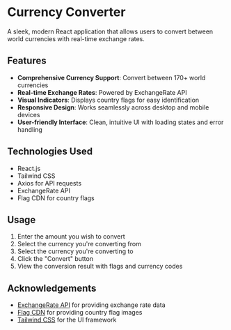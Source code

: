 # Currency Converter

A sleek, modern React application that allows users to convert between world currencies with real-time exchange rates.

## Features

- **Comprehensive Currency Support**: Convert between 170+ world currencies
- **Real-time Exchange Rates**: Powered by ExchangeRate API
- **Visual Indicators**: Displays country flags for easy identification
- **Responsive Design**: Works seamlessly across desktop and mobile devices
- **User-friendly Interface**: Clean, intuitive UI with loading states and error handling

## Technologies Used

- React.js
- Tailwind CSS
- Axios for API requests
- ExchangeRate API
- Flag CDN for country flags

## Usage

1. Enter the amount you wish to convert
2. Select the currency you're converting from
3. Select the currency you're converting to
4. Click the "Convert" button
5. View the conversion result with flags and currency codes

## Acknowledgements

- [ExchangeRate API](https://www.exchangerate-api.com/) for providing exchange rate data
- [Flag CDN](https://flagcdn.com/) for providing country flag images
- [Tailwind CSS](https://tailwindcss.com/) for the UI framework
